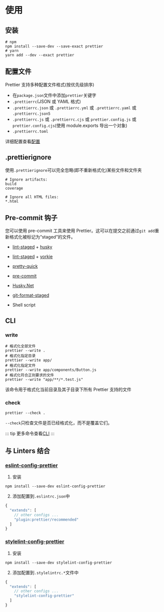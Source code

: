 # 使用

## 安装

```shell
# npm
npm install --save-dev --save-exact prettier
# yarn
yarn add --dev --exact prettier
```

## 配置文件

Prettier 支持多种配置文件格式(按优先级排序)

- 在`package.json`文件中添加`prettier`关键字
- `.prettierrc`(JSON 或 YAML 格式)
- `.prettierrc.json` 或 `.prettierrc.yml` 或 `.prettierrc.yaml` 或 `.prettierrc.json5`
- `.prettierrc.js` 或 `.prettierrc.cjs` 或 `prettier.config.js` 或 `prettier.config.cjs`(使用 module.exports 导出一个对象)
- `.prettierrc.toml`

详细配置查看[配置](./options.md)

## .prettierignore

使用`.prettierignore`可以完全忽略(即不重新格式化)某些文件和文件夹

```
# Ignore artifacts:
build
coverage

# Ignore all HTML files:
*.html
```

## Pre-commit 钩子

您可以使用 pre-commit 工具来使用 Prettier。这可以在提交之前通过`git add`重新格式化被标记为“staged”的文件。

- [lint-staged](https://github.com/okonet/lint-staged) + [husky](https://github.com/typicode/husky)

- [lint-staged](https://github.com/okonet/lint-staged) + [yorkie](https://github.com/typicode/husky)

- [pretty-quick](https://github.com/azz/pretty-quick)

- [pre-commit](https://github.com/pre-commit/pre-commit)

- [Husky.Net](https://github.com/alirezanet/Husky.Net)

- [git-format-staged](https://github.com/hallettj/git-format-staged)

- Shell script

## CLI

### write

```shell
# 格式化全部文件
prettier --write .
# 格式化指定目录
prettier --write app/
# 格式化指定文件
prettier --write app/components/Button.js
# 格式化符合正则要求的文件
prettier --write "app/**/*.test.js"
```

该命令用于格式化当前目录及其子目录下所有 Prettier 支持的文件

### check

```shell
prettier --check .
```

`--check`只检查文件是否已经格式化，而不是覆盖它们。

::: tip
更多命令查看[CLI](https://prettier.io/docs/en/cli.html)
:::

## 与 Linters 结合

### [eslint-config-prettier](https://github.com/prettier/eslint-config-prettier)

1. 安装

```shell
npm install --save-dev eslint-config-prettier
```

2. 添加配置到`.eslintrc.json`中

```js
{
  "extends": [
    // other configs ...
    "plugin:prettier/recommended"
  ]
}
```

### [stylelint-config-prettier](https://github.com/prettier/stylelint-config-prettier)

1. 安装

```shell
npm install --save-dev stylelint-config-prettier
```

2. 添加配置到`.stylelintrc.*`文件中

```js
{
  "extends": [
    // other configs ...
    "stylelint-config-prettier"
  ]
}
```

